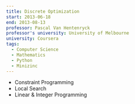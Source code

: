 ```yaml
---
title: Discrete Optimization
start: 2013-06-18
end: 2013-08-13
professor: Pascal Van Hentenryck
professor's university: University of Melbourne
university: Coursera
tags:
  - Computer Science
  - Mathematics
  - Python
  - Minizinc
---
```

- Constraint Programming
- Local Search
- Linear & Integer Programming
